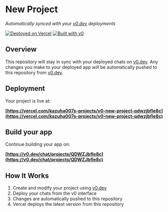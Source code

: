 # New Project

*Automatically synced with your [v0.dev](https://v0.dev) deployments*

[![Deployed on Vercel](https://img.shields.io/badge/Deployed%20on-Vercel-black?style=for-the-badge&logo=vercel)](https://vercel.com/kazuha007s-projects/v0-new-project-qdwzjbfle8c)
[![Built with v0](https://img.shields.io/badge/Built%20with-v0.dev-black?style=for-the-badge)](https://v0.dev/chat/projects/QDWZJbfle8c)

## Overview

This repository will stay in sync with your deployed chats on [v0.dev](https://v0.dev).
Any changes you make to your deployed app will be automatically pushed to this repository from [v0.dev](https://v0.dev).

## Deployment

Your project is live at:

**[https://vercel.com/kazuha007s-projects/v0-new-project-qdwzjbfle8c](https://vercel.com/kazuha007s-projects/v0-new-project-qdwzjbfle8c)**

## Build your app

Continue building your app on:

**[https://v0.dev/chat/projects/QDWZJbfle8c](https://v0.dev/chat/projects/QDWZJbfle8c)**

## How It Works

1. Create and modify your project using [v0.dev](https://v0.dev)
2. Deploy your chats from the v0 interface
3. Changes are automatically pushed to this repository
4. Vercel deploys the latest version from this repository